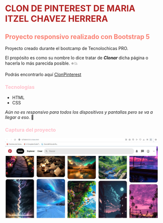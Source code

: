 # <font color= #B22222> **CLON DE PINTEREST DE MARIA ITZEL CHAVEZ HERRERA** </font>
## <font color= #FA8072> Proyecto responsivo realizado con Bootstrap 5 </font>

Proyecto creado durante el bootcamp de Tecnolochicas PRO.

El propósito es como su nombre lo dice tratar de _**Clonar**_ dicha página o hacerla lo más parecida posible. ⭐💥 



Podrás encontrarlo aquí [ClonPinterest](https://pinterest-clone-ten-kappa.vercel.app/)


 ### <font color="pink"> Tecnologías</font>
 * HTML
 * CSS

 <em>Aún no es responsivo para todos los dispositivos y pantallas pero se va a llegar a eso.</em> 🙋 

### <font color="pink"> Captura del proyecto </font> 

![Captura del Proyecto](/imagenes/Clon.JPG)

